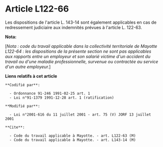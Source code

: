 # Article L122-66

Les dispositions de l'article L. 143-14 sont également applicables en cas de redressement judiciaire aux indemnités prévues à
l'article L. 122-63.

**Nota:**

[*Nota : code du travail applicable dans la collectivité territoriale de Mayotte L122-64 : les dispositions de la présente
section ne sont pas applicables aux rapports entre un employeur et son salarié victime d'un accident du travail ou d'une
maladie professionnelle, survenue ou contractée au service d'un autre employeur.*]

**Liens relatifs à cet article**

	**Codifié par**:

	  - Ordonnance 91-246 1991-02-25 art. 1
	  - Loi n°91-1379 1991-12-28 art. 1 (ratification)

	**Modifié par**:

	  - Loi n°2001-616 du 11 juillet 2001 - art. 75 (V) JORF 13 juillet 2001

	**Cite**:

	  - Code du travail applicable à Mayotte. - art. L122-63 (M)
	  - Code du travail applicable à Mayotte. - art. L143-14 (M)
